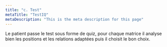 ```yaml
---
title: "c. Test"
metaTitle: "TestIQ"
metaDescription: "This is the meta description for this page"
---
```


Le patient passe le test sous forme de quiz, pour chaque matrice il analyse bien les positions et les relations adaptées puis il choisit le bon choix. 
